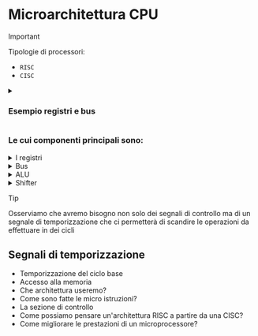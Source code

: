 # Microarchitettura CPU
> [!IMPORTANT]
>Tipologie di processori:
>- `RISC`
>- `CISC`

<details> 
<summary><h3>Esempio registri e bus</h3></summary><br>
  
> - Osserviamo un'architettura è a 32 con un bus parallelo a 32 bit.

![Microarchitettura](/imgs/Microarchitettura.png)
</details>

### Le cui componenti principali sono:

<details> 
<summary>I registri</summary><br>
  
  |ACRONIMO|NOME|Spiegazione|
  | :--: | :-- | :-- |
  |MAR|Memory Address Register|contenente indirizzi per caricare un dato dalla memoria principale|
  |MDR|Memory Data Register|per caricare i dati dalla memoria|
  |PC|Program Counter|contiene l'indirizzo della prossima istruzione da eseguire|
  |MBR|Memory Buffer Register|registro delle istruzioni|
    
> 💡 Si chiama MBR perchè stiamo implementando una JVM -> l'MBR è registro di 8 bit, piú piccolo degli altri registri, perchè il linguaggio Java Byte Code è realizzato con istruzioni a 8 bit

- SP
- LV
- CPP
- TOS
- OPC
- `H` → Holding → esso mantiene un contenuto in attesa che l'ALU lo utilizzi; in generale questo è chiamato in letteratura `accumulatore` e mantiene dei dati. Fu implementato per poter diminuire il numero di Bus, ed ottenerne due, e non tre. Avremo quindi un canale che consente di far entrare nell'ingresso dell'ALU il contenuto dell'accumulatore.
</details>

<details> 
<summary>Bus</summary><br>
  
- A
    - Esso permette di far  comunicare il contenuto del registro `accumulatore` all'ALU.
- B
    - Permette di far comunicare il contenuto di tutti i registri, eccetto H, con l'ALU.
- C
    - Restituisce il risultato delle operazioni dell'ALU e dello shifter e permette di salvarle.
</details>
<details> 
<summary>ALU</summary><br>
    
> `n` bit di controllo = $2^n -1$ operazioni, poichè esiste in non fare nulla.
</details>
<details> 
<summary>Shifter</summary><br>
    
> Si è pensato di utilizzare un shifter subito dopo l'ALU per permettere a quest'ultima di `effettuare operazioni più complesse di uno shift di un bit`.
</details>
</details>

> [!TIP]
> Osserviamo che avremo bisogno non solo dei segnali di controllo ma di un segnale di temporizzazione che ci permetterà di scandire le operazioni da effettuare in dei cicli

## Segnali di temporizzazione

- Temporizzazione del ciclo base
- Accesso alla memoria
- Che architettura useremo?
- Come sono fatte le micro istruzioni?
- La sezione di controllo
- Come possiamo pensare un'architettura RISC a partire da una CISC?
- Come migliorare le prestazioni di un microprocessore?
